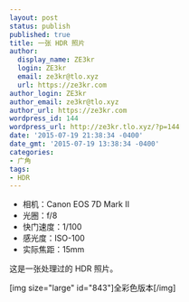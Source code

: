 ```yaml
---
layout: post
status: publish
published: true
title: 一张 HDR 照片
author:
  display_name: ZE3kr
  login: ZE3kr
  email: ze3kr@tlo.xyz
  url: https://ze3kr.com
author_login: ZE3kr
author_email: ze3kr@tlo.xyz
author_url: https://ze3kr.com
wordpress_id: 144
wordpress_url: http://ze3kr.tlo.xyz/?p=144
date: '2015-07-19 21:38:34 -0400'
date_gmt: '2015-07-19 13:38:34 -0400'
categories:
- 广角
tags:
- HDR
---
```

<ul>
<li>相机：Canon EOS 7D Mark II</li>
<li>光圈：f/8</li>
<li>快门速度：1/100</li>
<li>感光度：ISO-100</li>
<li>实际焦距：15mm</li>
</ul>
<p>这是一张处理过的 HDR 照片。</p>
<p>[img size="large" id="843"]全彩色版本[/img]</p>
